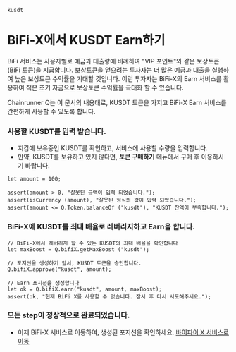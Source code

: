 ```meta-Currency
kusdt
```

# BiFi-X에서 KUSDT Earn하기

BiFi 서비스는 사용자별로 예금과 대출량에 비례하여 "VIP 포인트"와 같은 보상토큰(BiFi 토큰)을 지급합니다.
보상토큰을 얻으려는 투자자는 더 많은 예금과 대출을 실행하여 높은 보상토큰 수익률을 기대할 것입니다.
이런 투자자는 BiFi-X의 Earn 서비스를 활용하여 적은 초기 자금으로 보상토큰 수익률을 극대화 할 수 있습니다.

Chainrunner Q는 이 문서의 내용대로, KUSDT 토큰을 가지고 BiFi-X Earn 서비스를 간편하게 사용할 수 있도록 합니다.

### 사용할 KUSDT를 입력 받습니다.

- 지갑에 보유중인 KUSDT를 확인하고, 서비스에 사용할 수량을 입력합니다.
- 만약, KUSDT를 보유하고 있지 않다면, **토큰 구매하기** 메뉴에서 구매 후 이용하시기 바랍니다.

```input KUSDT
let amount = 100;
```

```input-Verify
assert(amount > 0, "잘못된 금액이 입력 되었습니다.");
assert(isCurrency (amount), "잘못된 형식의 값이 입력 되었습니다.");
assert(amount <= Q.Token.balanceOf ("kusdt"), "KUSDT 잔액이 부족합니다.");
```

### BiFi-X에 KUSDT를 최대 배율로 레버리지하고 Earn을 합니다.

```taster
// BiFi-X에서 레버리지 할 수 있는 KUSDT의 최대 배율을 확인합니다
let maxBoost = Q.bifiX.getMaxBoost ("kusdt");

// 포지션을 생성하기 앞서, KUSDT 토큰을 승인합니다.
Q.bifiX.approve("kusdt", amount);

// Earn 포지션을 생성합니다
let ok = Q.bifiX.earn("kusdt", amount, maxBoost);
assert(ok, "현재 BiFi X를 사용할 수 없습니다. 잠시 후 다시 시도해주세요.");
```

### 모든 step이 정상적으로 완료되었습니다.

- 이제 BiFi-X 서비스로 이동하여, 생성된 포지션을 확인하세요. [바이파이 X 서비스로 이동](https://x.bifi.finance/)
